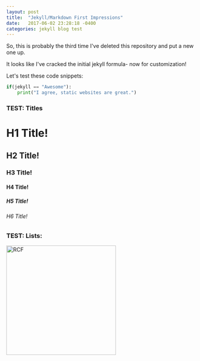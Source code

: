 ```yaml
---
layout: post
title:  "Jekyll/Markdown First Impressions"
date:   2017-06-02 23:28:18 -0400
categories: jekyll blog test
---
```

So, this is probably the third time I've deleted this repository and put a new one up.

It looks like I've cracked the initial jekyll formula- now for customization!

Let's test these code snippets:

```python
if(jekyll == "Awesome"):
    print("I agree, static websites are great.")
```

### **TEST:** Titles
# H1 Title!
## H2 Title!
### H3 Title!
#### H4 Title!
##### H5 Title!
###### H6 Title!

### **TEST:** Lists:

<img src="{{ site.url }}/assets/art/s.png" alt="RCF" style="border-radius:0; width: 289px;"/>
